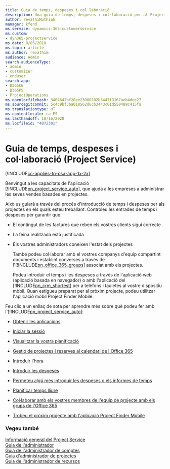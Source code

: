 ```yaml
---
title: Guia de temps, despeses i col·laboració
description: Una guia de temps, despeses i col·laboració per al Project Service
author: revathiMuthiah
manager: kfend
ms.service: dynamics-365-customerservice
ms.custom:
- dyn365-projectservice
ms.date: 8/03/2018
ms.topic: article
ms.author: revathim
audience: Admin
search.audienceType:
- admin
- customizer
- enduser
search.app:
- D365CE
- D365PS
- ProjectOperations
ms.openlocfilehash: 3404642bf20ee23000202b3447f3167aeb4dee27
ms.sourcegitcommit: 5c4c9bf3ba018562d6cb3443c01d550489c415fa
ms.translationtype: HT
ms.contentlocale: ca-ES
ms.lasthandoff: 10/16/2020
ms.locfileid: "4072301"
---
```

# <a name="time-expense-and-collaboration-guide-project-service"></a>Guia de temps, despeses i col·laboració (Project Service)

[!INCLUDE[cc-applies-to-psa-app-1x-2x](../includes/cc-applies-to-psa-app-1x-2x.md)]

Benvingut a les capacitats de l'aplicació [!INCLUDE[pn_project_service_auto](../includes/pn-project-service-auto.md)], que ajuda a les empreses a administrar les seves vendes basades en projectes. 
  
 Això us guiarà a través del procés d'introducció de temps i despeses per als projectes en els quals esteu treballant. Controleu les entrades de temps i despeses per garantir que:  
  
- El contingut de les factures que reben els vostres clients sigui correcte  
  
- La feina realitzada està justificada  
  
- Els vostres administradors coneixen l'estat dels projectes  
  
  També podeu col·laborar amb el vostres companys d'equip compartint documents i establint converses a través de l'[!INCLUDE[pn_office_365_groups](../includes/pn-office-365-groups.md)] associat amb els projectes.  
  
  Podeu introduir el temps i les despeses a través de l'aplicació web (aplicació basada en navegador) o amb l'aplicació del [!INCLUDE[pn_crm_shortest](../includes/pn-crm-shortest.md)] per a telèfons i tauletes al vostre dispositiu mòbil. Quan estigueu preparat per al pròxim projecte, podeu utilitzar l'aplicació mòbil Project Finder Mobile.  
  
Feu clic a un enllaç de sota per aprendre més sobre què podeu fer amb l'[!INCLUDE[pn_project_service_auto](../includes/pn-project-service-auto.md)]:  
  
-   [Obtenir les aplicacions](../psa/get-apps.md)  
  
-   [Iniciar la sessió](../psa/sign-in.md)  
  
-   [Visualitzar la vostra planificació](../psa/view-schedule.md)  
  
-   [Gestió de projectes i reserves al calendari de l'Office 365](../psa/manage-project-bookings-office-365-calendar.md)  
  
-   [Introduir l'hora](../psa/enter-time.md)  
  
-   [Introduir les despeses](../psa/enter-expenses.md)  
  
-   [Permeteu algú més introduir les despeses o els informes de temps](../psa/allow-someone-else-enter-time-entry-expense.md)  
  
-   [Planificar temps lliure ](../psa/schedule-time-off.md)  
  
-   [Col·laborar amb els vostres membres de l'equip de projecte amb els grups de l'Office 365](../psa/collaborate-project-team-members-office-365-groups.md)  
  
-   [Trobeu el pròxim projecte amb l'aplicació Project Finder Mobile](../psa/find-next-project-finder-mobile-app.md)  
  
### <a name="see-also"></a>Vegeu també  
 [Informació general del Project Service](../psa/overview.md)   
 [Guia de l'administrador](../psa/admin-guide.md)   
 [Guia de l'administrador de comptes](../psa/account-manager-guide.md)   
 [Guia d'administrador de projectes](../psa/project-manager-guide.md)   
 [Guia de l'administrador de recursos](../psa/resource-manager-guide.md)   
